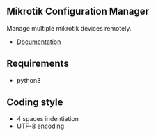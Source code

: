 ## Mikrotik Configuration Manager

Manage multiple mikrotik devices remotely.

* [Documentation](https://github.com/luqasz/mcm/wiki)

## Requirements

* python3

## Coding style

* 4 spaces indentiation
* UTF-8 encoding
